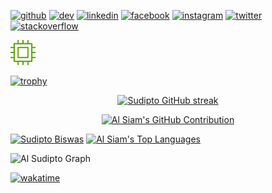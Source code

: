 

[<img src='https://cdn.jsdelivr.net/npm/simple-icons@3.0.1/icons/github.svg' alt='github' height='40'>](https://github.com/dipto0079)  [<img src='https://cdn.jsdelivr.net/npm/simple-icons@3.0.1/icons/dev-dot-to.svg' alt='dev' height='40'>](https://dev.to/Sudipto_biswas0)  [<img src='https://cdn.jsdelivr.net/npm/simple-icons@3.0.1/icons/linkedin.svg' alt='linkedin' height='40'>](https://www.linkedin.com/in/developer-sudipto/)  [<img src='https://cdn.jsdelivr.net/npm/simple-icons@3.0.1/icons/facebook.svg' alt='facebook' height='40'>](https://www.facebook.com/developer.sudipto)  [<img src='https://cdn.jsdelivr.net/npm/simple-icons@3.0.1/icons/instagram.svg' alt='instagram' height='40'>](https://www.instagram.com/developer.sudipto/)  [<img src='https://cdn.jsdelivr.net/npm/simple-icons@3.0.1/icons/twitter.svg' alt='twitter' height='40'>](https://twitter.com/Sudipto_biswas0)  [<img src='https://cdn.jsdelivr.net/npm/simple-icons@3.0.1/icons/stackoverflow.svg' alt='stackoverflow' height='40'>](https://stackoverflow.com/users/17133454)

<a href='https://docs.github.com/en/developers'><img src='https://raw.githubusercontent.com/acervenky/animated-github-badges/master/assets/devbadge.gif' width='40' height='40'></a>

[![trophy](https://github-profile-trophy.vercel.app/?username=dipto0079)](https://github.com/ryo-ma/github-profile-trophy)


<p align="center" style="background">
  <a href="https://github.com/dipto0079">
    <img src="https://github-readme-streak-stats.herokuapp.com/?user=dipto0079&theme=radical&border=7F3FBF&background=0D1117" alt="Sudipto GitHub streak"/>
  </a>
</p>

<p align="center">
  <a href="https://github.com/dipto0079">
    <img src="https://github-profile-summary-cards.vercel.app/api/cards/profile-details?username=dipto0079&theme=radical" alt="Al Siam's GitHub Contribution"/>
  </a>
</p>

<a> 
    <a href="https://github.com/dipto0079"><img alt="Sudipto Biswas" src="https://denvercoder1-github-readme-stats.vercel.app/api?username=dipto0079&show_icons=true&count_private=true&theme=react&border_color=7F3FBF&bg_color=0D1117&title_color=F85D7F&icon_color=F8D866" height="192px" width="49.5%"/></a>
  <a href="https://github.com/dipto0079"><img alt="Al Siam's Top Languages" src="https://denvercoder1-github-readme-stats.vercel.app/api/top-langs/?username=dipto0079&langs_count=8&layout=compact&theme=react&border_color=7F3FBF&bg_color=0D1117&title_color=F85D7F&icon_color=F8D866" height="192px" width="49.5%"/></a>
  <br/>
</a>


![Al Sudipto Graph](https://github-readme-activity-graph.vercel.app/graph?username=dipto0079&custom_title=%20Sudipto%20GitHub%20Activity%20Graph&bg_color=0D1117&color=7F3FBF&line=7F3FBF&point=7F3FBF&area_color=FFFFFF&title_color=FFFFFF&area=true)



[![wakatime](https://wakatime.com/badge/user/018b8acc-db62-41d3-ad06-8bf91c5c7fb8.svg)](https://wakatime.com/@018b8acc-db62-41d3-ad06-8bf91c5c7fb8)
